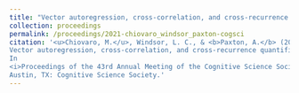 ```yaml
---
title: "Vector autoregression, cross-correlation, and cross-recurrence quantification analysis"
collection: proceedings
permalink: /proceedings/2021-chiovaro_windsor_paxton-cogsci
citation: '<u>Chiovaro, M.</u>, Windsor, L. C., & <b>Paxton, A.</b> (2019).
Vector autoregression, cross-correlation, and cross-recurrence quantification analysis: A case study in social cohesion and collective action.
In
<i>Proceedings of the 43rd Annual Meeting of the Cognitive Science Society</i>.
Austin, TX: Cognitive Science Society.'
---
```

